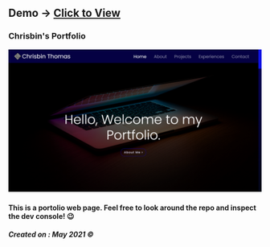 ## Demo 	&#8594; <a href="https://chrisbin95.github.io/Portfolio/">Click to View</a>

### Chrisbin's Portfolio

![Preview Image](https://raw.githubusercontent.com/chrisbin95/Portfolio/Code_Space/portfolio-preview.png)


#### This is a portolio web page. Feel free to look around the repo and inspect the dev console! 😉

##### Created on : May 2021 &copy;
